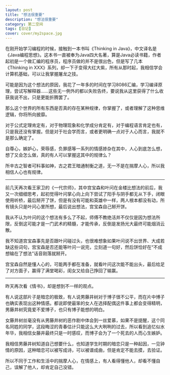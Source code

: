 ```yaml
---
layout: post
title: "想法很重要"
description: "想法很重要"
category: 第二空间
tags: [日记]
cover: cover/my2space.jpg
---
```

在刚开始学习编程的时候，接触到一本书叫《Thinking in Java》，中文译名是《Java编程思想》。这本书一直被奉为Java四大名著，算是Java必读书籍，作者起初是一个做汇编的程序员，程序员做的并不是很出色，但是写了几本《Thinking in XXX》系列，却一下子变得大红大紫，所有从那时起，我相信学会计算机基础，可以让我掌握屠龙之技。

可能是因为这个想法的原因，我花了一年多的时间在学习8086汇编，学习编译原理，尝试写解释器……这些无一例外的都以失败告终，要说我从这里获得了什么收获我说不出，只是更能折腾罢了。

那么这个世界的所有东西是否真的存在某种规律，你掌握了，或者理解了这种思维逻辑，你将所向披靡。

对于公式定理肯定有，对于物理现象和化学成分肯定有，对于编程语言肯定也有，只是我还没有掌握。但是对于社会学而言，或者更明确一点对于人心而言，我就不是那么确定了。

自尊心，嫉妒心，荣辱感，负罪感等一系列的情感掺杂在其中，人心到底怎么想，想了又会怎么做，真的有人可以掌握这其中的规律么？

所辛古之智者可料事如神，古之君王暗通制衡之道，无一不是在揣摩人心，所以我相信人心也有规律。

-------

前几天再次看王家卫的《一代宗师》，其中宫宝森和叶问在金楼比想法的前后，我又一次细细思考，起初觉得叶问掌心向上向下尝试了阳手与阴手都无从下手，闭眼使用听桥，最后掰开了饼，但是有没有可能和英雄中一样，两人根本都没有动，所有镜头只是叶问心里所想，最后说出想法，宫宝森自己掰开饼。

我从不认为叶问的这个想法有多么了不起，师傅不教绝活并不仅仅是因为想法所限，反倒这可能才是一门武术的精髓，才能传承，反倒是发扬光大最终可能烟消云散。

我不知道宫宝森事先是否跟叶问碰过头，也很难想象如果叶问说不出世界、大成若缺这些词句，宫宝森是否还能等叶问一说完，立刻道一句好，然后饼恰好在“不成想输在了想法”话音刚落就掰开。

宫宝森自然是懂人心的，可能两手都在准备，就看叶问这次能不能出头，最后给足了对方面子，赢得了满堂喝彩，闺女又给自己挣回了输赢。

-------

昨天再次看《情书》，却是想到不一样的观点。

有人说这部片子是暗恋的极致，有人说男藤井树对于博子很不公平，而在片中博子也确实表现出这种情感。都说即使最笨的女人在选择配偶这件事上都会变得精明，男藤井树究竟爱不爱博子，也只有博子能想的明白。

女藤井树丝毫没有从男藤井树的恶作剧中体会到一丝爱慕，如果不是提醒，这个同名同姓的同学，这段晦涩的青春估计只能这么大大咧咧的过去，所以看到追忆似水年华，我相信女藤井最终只是一时感叹，而博子会为了一个死去的人而心生嫉妒。

我相信男藤井树知道自己想要什么，也知道学生时期的暗恋只是一种起因，一见钟情的原因，这种暗恋可以被写成诗，可以被谱成曲，但是肯定不能去摸，去验证。

所以不同于工作和生活中的揣摩人心，在情感上，有人看得懂他人，却看不懂自己，误解了他人，却肯定自己没错。

